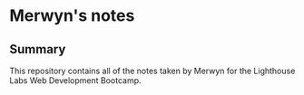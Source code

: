 # Merwyn's notes
## Summary 

This repository contains all of the notes taken by Merwyn for the Lighthouse Labs Web Development Bootcamp.